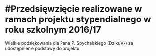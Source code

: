 #Przedsięwzięcie realizowane w ramach projektu stypendialnego w roku szkolnym 2016/17
=====================================================================================
Wielkie podziękowania dla Pana P. Spychalskiego (DzikuVx)
za udostępnienie podstawy do projektu
